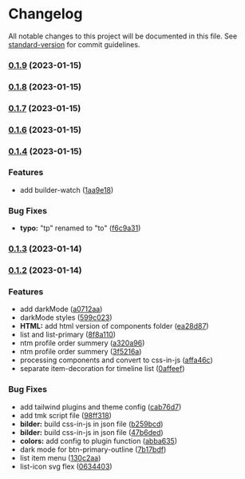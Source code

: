 # Changelog

All notable changes to this project will be documented in this file. See [standard-version](https://github.com/conventional-changelog/standard-version) for commit guidelines.

### [0.1.9](https://github.com/savyjs/digimarket-kit/compare/v0.1.8...v0.1.9) (2023-01-15)

### [0.1.8](https://github.com/savyjs/digimarket-kit/compare/v0.1.7...v0.1.8) (2023-01-15)

### [0.1.7](https://github.com/savyjs/marketplace-kit/compare/v0.1.4...v0.1.7) (2023-01-15)

### [0.1.6](https://github.com/savyjs/digimarket-kit/compare/v0.1.4...v0.1.6) (2023-01-15)

### [0.1.4](https://github.com/savyjs/digimarket-kit/compare/v0.1.3...v0.1.4) (2023-01-15)


### Features

* add builder-watch ([1aa9e18](https://github.com/savyjs/digimarket-kit/commit/1aa9e18d544804608933a5a6550f1bb997f461e4))


### Bug Fixes

* **typo:** "tp" renamed to "to" ([f6c9a31](https://github.com/savyjs/digimarket-kit/commit/f6c9a318815ad63a1241e2568ea25d93d4ed3a76))

### [0.1.3](https://github.com/savyjs/digimarket-kit/compare/v0.1.2...v0.1.3) (2023-01-14)

### [0.1.2](https://github.com/savyjs/tmk/compare/v0.1.0...v0.1.2) (2023-01-14)


### Features

* add darkMode ([a0712aa](https://github.com/savyjs/tmk/commit/a0712aa3723410df596ef7861d1098b155cde00a))
* darkMode styles ([599c023](https://github.com/savyjs/tmk/commit/599c0236f77739aae9847d9962180260e541fc25))
* **HTML:** add html version of components folder ([ea28d87](https://github.com/savyjs/tmk/commit/ea28d878ad6c0d73e377e47aba5e55447ccd57ae))
* list and list-primary ([8f8a110](https://github.com/savyjs/tmk/commit/8f8a110d71260319193a45dea8dd0e55bc7743d2))
* ntm profile order summery ([a320a96](https://github.com/savyjs/tmk/commit/a320a96af7b2c0d7cb42f2ad1270d16f50c84ac3))
* ntm profile order summery ([3f5216a](https://github.com/savyjs/tmk/commit/3f5216a153f6c12d61bd5e7b5bedc9514637c82e))
* processing components and convert to css-in-js ([affa46c](https://github.com/savyjs/tmk/commit/affa46ce8944c3e1f9dc2312c0a73db26c266726))
* separate item-decoration for timeline list ([0affeef](https://github.com/savyjs/tmk/commit/0affeef1037d17c9204b8154f36ef1c1c67dd783))


### Bug Fixes

* add tailwind plugins and theme config ([cab76d7](https://github.com/savyjs/tmk/commit/cab76d7450844ff5039436a9ca5340ae798dba3a))
* add tmk script file ([98ff318](https://github.com/savyjs/tmk/commit/98ff318317ad4d90a7d7507a568f8bb58f7ea6b4))
* **bilder:** build css-in-js in json file ([b259bcd](https://github.com/savyjs/tmk/commit/b259bcd04feefa01d5887d50122e0779fea4e512))
* **bilder:** build css-in-js in json file ([47b6ded](https://github.com/savyjs/tmk/commit/47b6dede8559c3c53658ccbea71df1a6b3b14ffc))
* **colors:** add config to plugin function ([abba635](https://github.com/savyjs/tmk/commit/abba6353347460d163606c28abc4db96fc8a18ab))
* dark mode for btn-primary-outline ([7b17bdf](https://github.com/savyjs/tmk/commit/7b17bdfc5ae27c634dc8cf881afd2340089f3d9c))
* list item menu ([130c2aa](https://github.com/savyjs/tmk/commit/130c2aa0c2a18756b011b7816b31c628e512bdb1))
* list-icon svg flex ([0634403](https://github.com/savyjs/tmk/commit/063440383a44535fe08a3ff46c6c9349e10e4d54))

